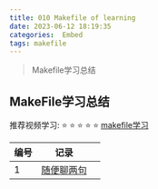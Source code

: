 ```yaml
---
title: 010 Makefile of learning
date: 2023-06-12 18:19:35
categories:  Embed
tags: makefile
---
```



> Makefile学习总结


<!--more-->


## MakeFile学习总结

推荐视频学习: :star: :star: :star: :star: :star:  [makefile学习](https://www.bilibili.com/video/BV1Bv4y1J7QT/?spm_id_from=333.337.search-card.all.click&vd_source=e2c0e34ec8285e72cd75c6dbf7d498f5)


|   编号  | 记录    |     |
| --- | --- | --- |
|  1   |  [随便聊两句](https://www.bilibili.com/video/BV1Bv4y1J7QT?p=1&vd_source=e2c0e34ec8285e72cd75c6dbf7d498f5)   |     |